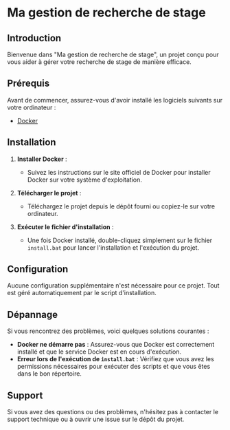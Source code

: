 # Ma gestion de recherche de stage

## Introduction

Bienvenue dans "Ma gestion de recherche de stage", un projet conçu pour vous aider à gérer votre recherche de stage de manière efficace.

## Prérequis

Avant de commencer, assurez-vous d'avoir installé les logiciels suivants sur votre ordinateur :

- [Docker](https://www.docker.com/get-started)

## Installation

1. **Installer Docker** :
   - Suivez les instructions sur le site officiel de Docker pour installer Docker sur votre système d'exploitation.

2. **Télécharger le projet** :
   - Téléchargez le projet depuis le dépôt fourni ou copiez-le sur votre ordinateur.

3. **Exécuter le fichier d'installation** :
   - Une fois Docker installé, double-cliquez simplement sur le fichier `install.bat` pour lancer l'installation et l'exécution du projet.

## Configuration

Aucune configuration supplémentaire n'est nécessaire pour ce projet. Tout est géré automatiquement par le script d'installation.

## Dépannage

Si vous rencontrez des problèmes, voici quelques solutions courantes :

- **Docker ne démarre pas** : Assurez-vous que Docker est correctement installé et que le service Docker est en cours d'exécution.
- **Erreur lors de l'exécution de `install.bat`** : Vérifiez que vous avez les permissions nécessaires pour exécuter des scripts et que vous êtes dans le bon répertoire.

## Support

Si vous avez des questions ou des problèmes, n'hésitez pas à contacter le support technique ou à ouvrir une issue sur le dépôt du projet.
